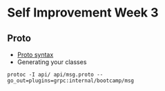 # Self Improvement Week 3

## Proto
* [Proto syntax](https://developers.google.com/protocol-buffers/docs/proto3)
* Generating your classes
```shell script
protoc -I api/ api/msg.proto --go_out=plugins=grpc:internal/bootcamp/msg
```
